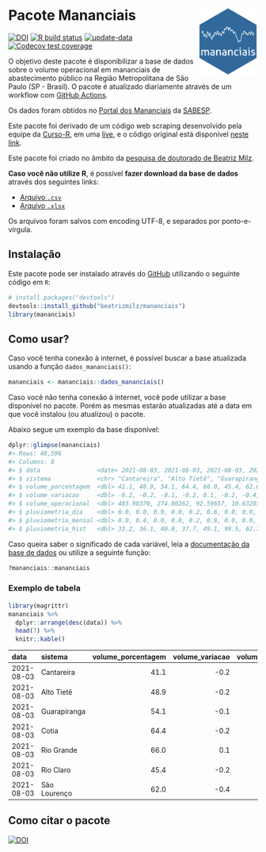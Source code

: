 
<!-- README.md is generated from README.Rmd. Please edit that file -->

# Pacote Mananciais <img src="man/figures/hexlogo.png" align="right" width = "120px"/>

<!-- badges: start -->

[![DOI](https://zenodo.org/badge/DOI/10.5281/zenodo.4733056.svg)](https://doi.org/10.5281/zenodo.4733056)
[![R build
status](https://github.com/beatrizmilz/mananciais/workflows/R-CMD-check/badge.svg)](https://github.com/beatrizmilz/mananciais/actions)
[![update-data](https://github.com/beatrizmilz/mananciais/actions/workflows/2-update_data.yaml/badge.svg)](https://github.com/beatrizmilz/mananciais/actions/workflows/2-update_data.yaml)
[![Codecov test
coverage](https://codecov.io/gh/beatrizmilz/mananciais/branch/master/graph/badge.svg)](https://codecov.io/gh/beatrizmilz/mananciais?branch=master)
<!-- badges: end -->

O objetivo deste pacote é disponibilizar a base de dados sobre o volume
operacional em mananciais de abastecimento público na Região
Metropolitana de São Paulo (SP - Brasil). O pacote é atualizado
diariamente através de um workflow com [GitHub
Actions](https://github.com/beatrizmilz/mananciais/actions).

Os dados foram obtidos no [Portal dos
Mananciais](http://mananciais.sabesp.com.br/Situacao) da
[SABESP](http://site.sabesp.com.br/site/Default.aspx).

Este pacote foi derivado de um código web scraping desenvolvido pela
equipe da [Curso-R](https://www.curso-r.com/), em uma
[live](https://youtu.be/jvZIxrMmOcQ), e o código original está
disponível [neste
link](https://github.com/curso-r/lives/blob/master/drafts/20200730_scraper_sabesp.R).

Este pacote foi criado no âmbito da [pesquisa de doutorado de Beatriz
Milz](https://beatrizmilz.github.io/tese/).

**Caso você não utilize R**, é possível **fazer download da base de
dados** através dos seguintes links:

  - [Arquivo
    `.csv`](https://github.com/beatrizmilz/mananciais/raw/master/inst/extdata/mananciais.csv)
  - [Arquivo
    `.xlsx`](https://github.com/beatrizmilz/mananciais/blob/master/inst/extdata/mananciais.xlsx?raw=true)

Os arquivos foram salvos com encoding UTF-8, e separados por
ponto-e-vírgula.

## Instalação

Este pacote pode ser instalado através do [GitHub](https://github.com/)
utilizando o seguinte código em `R`:

``` r
# install.packages("devtools")
devtools::install_github("beatrizmilz/mananciais")
library(mananciais)
```

## Como usar?

Caso você tenha conexão à internet, é possível buscar a base atualizada
usando a função `dados_mananciais()`:

``` r
mananciais <- mananciais::dados_mananciais() 
```

Caso você não tenha conexão à internet, você pode utilizar a base
disponível no pacote. Porém as mesmas estarão atualizadas até a data em
que você instalou (ou atualizou) o pacote.

Abaixo segue um exemplo da base disponível:

``` r
dplyr::glimpse(mananciais)
#> Rows: 48,596
#> Columns: 8
#> $ data                <date> 2021-08-03, 2021-08-03, 2021-08-03, 2021-08-03, 2…
#> $ sistema             <chr> "Cantareira", "Alto Tietê", "Guarapiranga", "Cotia…
#> $ volume_porcentagem  <dbl> 41.1, 48.9, 54.1, 64.4, 66.0, 45.4, 62.0, 41.3, 49…
#> $ volume_variacao     <dbl> -0.2, -0.2, -0.1, -0.2, 0.1, -0.2, -0.4, -0.1, -0.…
#> $ volume_operacional  <dbl> 403.98370, 274.00262, 92.59657, 10.63207, 74.04596…
#> $ pluviometria_dia    <dbl> 0.0, 0.0, 0.0, 0.0, 0.2, 0.6, 0.0, 0.0, 0.2, 0.0, …
#> $ pluviometria_mensal <dbl> 0.0, 0.4, 0.0, 0.0, 0.2, 0.8, 0.0, 0.0, 0.4, 0.0, …
#> $ pluviometria_hist   <dbl> 33.2, 36.1, 40.0, 37.7, 49.1, 99.5, 62.7, 33.2, 36…
```

Caso queira saber o significado de cada variável, leia a [documentação
da base de
dados](https://beatrizmilz.github.io/mananciais/reference/mananciais.html)
ou utilize a seguinte função:

``` r
?mananciais::mananciais
```

### Exemplo de tabela

``` r
library(magrittr)
mananciais %>% 
  dplyr::arrange(desc(data)) %>% 
  head(7) %>%
  knitr::kable()
```

| data       | sistema      | volume\_porcentagem | volume\_variacao | volume\_operacional | pluviometria\_dia | pluviometria\_mensal | pluviometria\_hist |
| :--------- | :----------- | ------------------: | ---------------: | ------------------: | ----------------: | -------------------: | -----------------: |
| 2021-08-03 | Cantareira   |                41.1 |            \-0.2 |           403.98370 |               0.0 |                  0.0 |               33.2 |
| 2021-08-03 | Alto Tietê   |                48.9 |            \-0.2 |           274.00262 |               0.0 |                  0.4 |               36.1 |
| 2021-08-03 | Guarapiranga |                54.1 |            \-0.1 |            92.59657 |               0.0 |                  0.0 |               40.0 |
| 2021-08-03 | Cotia        |                64.4 |            \-0.2 |            10.63207 |               0.0 |                  0.0 |               37.7 |
| 2021-08-03 | Rio Grande   |                66.0 |              0.1 |            74.04596 |               0.2 |                  0.2 |               49.1 |
| 2021-08-03 | Rio Claro    |                45.4 |            \-0.2 |             6.19998 |               0.6 |                  0.8 |               99.5 |
| 2021-08-03 | São Lourenço |                62.0 |            \-0.4 |            55.11092 |               0.0 |                  0.0 |               62.7 |

## Como citar o pacote

[![DOI](https://zenodo.org/badge/DOI/10.5281/zenodo.4733056.svg)](https://doi.org/10.5281/zenodo.4733056)
